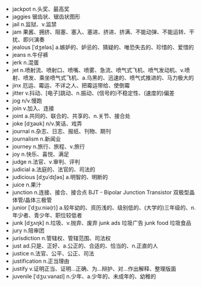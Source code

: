 - jackpot n.头奖、最高奖
- jaggies 锯齿状、锯齿状图形
- jail n.监狱、v.监禁
- jam 果酱、拥挤、阻塞、塞入、塞进、挤进、挤满、不能动弹、不能运转、干扰、即兴演奏
- jealous [ˈdʒeləs] a.嫉妒的、妒忌的、猜疑的、唯恐失去的、珍惜的、爱惜的
- jeans n.牛仔裤
- jerk n.混蛋
- jet n.喷射流、喷射口、喷嘴、喷雾、急流、喷气式飞机、喷气发动机、v.喷射、喷发、乘坐喷气式飞机、a.乌黑的、迅速的、喷气式推进的、马力极大的
- jinx 厄运、霉运、不详之人、把霉运带给、使倒霉
- jitter v.抖动、[电子]跳动、n.振动、(信号的)不稳定性、(速度的)偏差
- jog n/v.慢跑
- join v.加入、连接
- joint a.共同的、联合的、共享的、n.关节、接合处
- joke [dʒəʊk] n/v.笑话、戏弄
- journal n.杂志、日志、报纸、刊物、期刊
- journalism n.新闻业
- journey n.旅行、旅程、v.旅行
- joy n.快乐、喜悦、满足
- judge n.法官、v.审判、评判
- judicial a.法庭的、法官的、司法的 
- judicious [dʒuˈdɪʃəs] a.明智的、明断的
- juice n.果汁
- junction n.连接、接合、接合点  BJT - Bipolar Junction Transistor 双极型晶体管/晶体三极管 
- junior [ˈdʒuːniə(r)] a.较年幼的、资历浅的、级别低的、(大学的)三年级的、n.年少者、青少年、职位较低者
- junk [dʒʌŋk] n.垃圾、v.抛弃、废弃  junk ads 垃圾广告  junk food 垃圾食品
- jury n.陪审团
- jurisdiction n.管辖权、管辖范围、司法权
- just ad.只是、正好、a.公正的、合适的、恰当的、n.正直的人
- justice n.法官、公平、公正、司法
- justification n.正当理由
- justify v.证明正当、证明...正确、为...辩护、对...作出解释、整理版面
- juvenile [ˈdʒuːvənaɪl] n.少年、a.少年的、未成年的、幼稚的